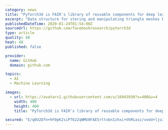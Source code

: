 ```yaml
---
category: news
title: "PyTorch3d is FAIR's library of reusable components for deep learning with 3D data."
excerpt: "Data structure for storing and manipulating triangle meshes Efficient operations on triangle meshes (projective transformations, graph convolution, sampling, loss functions) A differentiable mesh renderer PyTorch3d is designed to integrate smoothly with deep learning methods for predicting and manipulating 3D data. For this reason, all ..."
publishedDateTime: 2020-01-24T01:54:00Z
sourceUrl: https://github.com/facebookresearch/pytorch3d
type: article
quality: 48
heat: 48
published: false

provider:
  name: GitHub
  domain: github.com

topics:
  - AI
  - Machine Learning

images:
  - url: https://avatars1.githubusercontent.com/u/16943930?s=400&v=4
    width: 400
    height: 400
    title: "PyTorch3d is FAIR's library of reusable components for deep learning with 3D data."

secured: "E/q0U2Dfn+hF0pK2siPT62ZqWMU0FAE5rttxbnIzhxi+VkMiasz/voeU+lju3ariCxs0Mrh3uPGxoB0P/6ddpzM1M3ahDhqliNQ87MhGTJplRL+F2nCSylfMBQ/Ri/cILm/MkM8OUZH1cDsHl9BIrqqPD608/ijmUOUyIfxxfle6IH1Fj/qdMsTXocFFJwYEOCslSQqbOeUAz/4hB7k3I7r9BT/S3iRT6LL2y1uowqpzF48HLQM3y3d6F/ihxZLTo6fTz2+fkPiHHg7NWd6rE5ugbBw3NXeczApRhUPgN0DJ25fPutBid2KIAAT4QfLD;Nqqv9Gr27PnMO7rGZIuMqg=="
---
```


